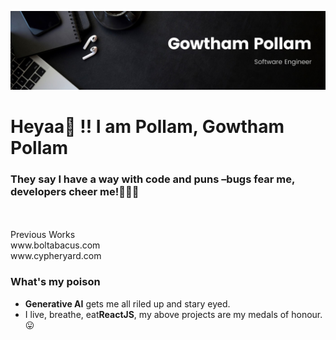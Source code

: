 ![Gowtham Pollam](https://github.com/Murgowt/Murgowt/blob/387409fb4ff29ec534f8d60f4aacaee9d7cdb125/Gowtham.jpeg)
<p align="center">
  <h1>Heyaa👋 !! I am Pollam, Gowtham Pollam</h1>
  
<h3>They say I have a way with code and puns –bugs fear me, developers cheer me!🐞👨‍💻</h3>
<br><br>
Previous Works
<br>
www.boltabacus.com 
<br>
www.cypheryard.com

<br>
<h3>What's my poison</h3>
<ul>
  <li><b>Generative AI</b> gets me all riled up and stary eyed.</li>
  <li>I live, breathe, eat<b>ReactJS</b>, my above projects are my medals of honour.😛</li>
</ul>
</p>
